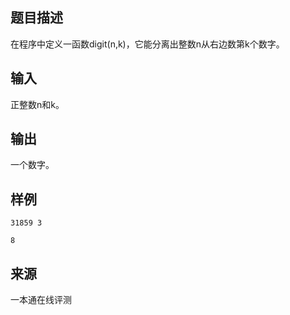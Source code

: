 ## 题目描述

在程序中定义一函数digit(n,k)，它能分离出整数n从右边数第k个数字。

## 输入

正整数n和k。

## 输出

一个数字。

## 样例

```input1
31859 3
```

```output1
8
```


 ## 来源

 一本通在线评测 